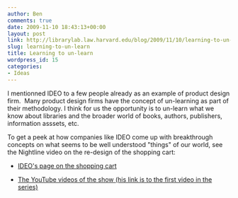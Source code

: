 ```yaml
---
author: Ben
comments: true
date: 2009-11-10 18:43:13+00:00
layout: post
link: http://librarylab.law.harvard.edu/blog/2009/11/10/learning-to-un-learn/
slug: learning-to-un-learn
title: Learning to un-learn
wordpress_id: 15
categories:
- Ideas
---
```


I mentionned IDEO to a few people already as an example of product design firm.  Many product design firms have the concept of un-learning as part of their methodology. I think for us the opportunity is to un-learn what we know about libraries and the broader world of books, authors, publishers, information asssets, etc.

To get a peek at how companies like IDEO come up with breakthrough concepts on what seems to be well understood "things" of our world, see the Nightline video on the re-design of the shopping cart:



	
  * [IDEO's page on the shopping cart](http://www.ideo.com/work/item/shopping-cart-concept)

	
  * [The YouTube videos of the show (his link is to the first video in the series)](http://www.youtube.com/watch?v=-R7-acNAV14)


